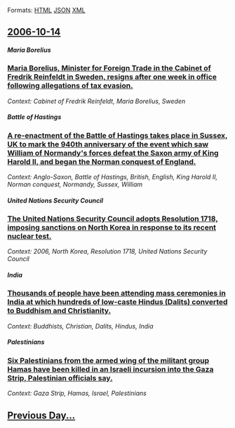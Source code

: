 
Formats: [HTML](2006/10/14/index.html)  [JSON](2006/10/14/index.json)  [XML](2006/10/14/index.xml)  

## [2006-10-14](/news/2006/10/14/index.md)

##### Maria Borelius
### [ Maria Borelius, Minister for Foreign Trade in the Cabinet of Fredrik Reinfeldt in Sweden, resigns after one week in office following allegations of tax evasion. ](/news/2006/10/14/maria-borelius-minister-for-foreign-trade-in-the-cabinet-of-fredrik-reinfeldt-in-sweden-resigns-after-one-week-in-office-following-allega.md)
_Context: Cabinet of Fredrik Reinfeldt, Maria Borelius, Sweden_

##### Battle of Hastings
### [ A re-enactment of the Battle of Hastings takes place in Sussex, UK to mark the 940th anniversary of the event which saw William of Normandy's forces defeat the Saxon army of King Harold II, and began the Norman conquest of England. ](/news/2006/10/14/a-re-enactment-of-the-battle-of-hastings-takes-place-in-sussex-uk-to-mark-the-940th-anniversary-of-the-event-which-saw-william-of-normandy.md)
_Context: Anglo-Saxon, Battle of Hastings, British, English, King Harold II, Norman conquest, Normandy, Sussex, William_

##### United Nations Security Council
### [ The United Nations Security Council adopts Resolution 1718, imposing sanctions on North Korea in response to its recent nuclear test. ](/news/2006/10/14/the-united-nations-security-council-adopts-resolution-1718-imposing-sanctions-on-north-korea-in-response-to-its-recent-nuclear-test.md)
_Context: 2006, North Korea, Resolution 1718, United Nations Security Council_

##### India
### [ Thousands of people have been attending mass ceremonies in India at which hundreds of low-caste Hindus (Dalits) converted to Buddhism and Christianity. ](/news/2006/10/14/thousands-of-people-have-been-attending-mass-ceremonies-in-india-at-which-hundreds-of-low-caste-hindus-dalits-converted-to-buddhism-and-c.md)
_Context: Buddhists, Christian, Dalits, Hindus, India_

##### Palestinians
### [ Six Palestinians from the armed wing of the militant group Hamas have been killed in an Israeli incursion into the Gaza Strip, Palestinian officials say. ](/news/2006/10/14/six-palestinians-from-the-armed-wing-of-the-militant-group-hamas-have-been-killed-in-an-israeli-incursion-into-the-gaza-strip-palestinian.md)
_Context: Gaza Strip, Hamas, Israel, Palestinians_

## [Previous Day...](/news/2006/10/13/index.md)

